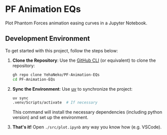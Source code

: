 # PF Animation EQs

Plot Phantom Forces animation easing curves in a Jupyter Notebook.

## Development Environment

To get started with this project, follow the steps below:

1. **Clone the Repository**:
   Use the [GitHub CLI](https://cli.github.com/) (or equivalent) to clone the repository:

   ```sh
   gh repo clone YehaNeko/PF-Animation-EQs
   cd PF-Animation-EQs
   ```

2. **Sync the Environment**:
   Use [uv](https://docs.astral.sh/uv/) to synchronize the project:

   ```sh
   uv sync
   .venv/Scripts/activate  # If necessary
   ```

   This command will install the necessary dependencies (including python version) and set up the environment.

3. **That's it!**
    Open `./src/plot.ipynb` any way you know how (e.g. VSCode).
